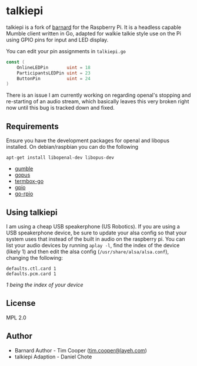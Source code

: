 # talkiepi

talkiepi is a fork of [barnard](https://github.com/layeh/barnard) for the Raspberry Pi.  It is a headless capable Mumble client written in Go, adapted for walkie talkie style use on the Pi using GPIO pins for input and LED display.

You can edit your pin assignments in `talkiepi.go`
```go
const (
	OnlineLEDPin       uint = 18
	ParticipantsLEDPin uint = 23
	ButtonPin          uint = 24
)
```

There is an issue I am currently working on regarding openal's stopping and re-starting of an audio stream, which basically leaves this very broken right now until this bug is tracked down and fixed.


## Requirements
Ensure you have the development packages for openal and libopus installed. On debian/raspbian you can do the following
```
apt-get install libopenal-dev libopus-dev
```

- [gumble](https://github.com/layeh/gumble)
- [gopus](https://github.com/layeh/gopus)
- [termbox-go](https://github.com/nsf/termbox-go)
- [gpio](https://github.com/dchote/gpio)
- [go-rpio](github.com/stianeikeland/go-rpio)

## Using talkiepi
I am using a cheap USB speakerphone (US Robotics). If you are using a USB speakerphone device, be sure to update your alsa config so that your system uses that instead of the built in audio on the raspberry pi. You can list your audio devices by running `aplay -l`, find the index of the device (likely 1) and then edit the alsa config (`/usr/share/alsa/alsa.conf`), changing the following:
```
defaults.ctl.card 1
defaults.pcm.card 1
```
_1 being the index of your device_

## License

MPL 2.0

## Author

- Barnard Author - Tim Cooper (<tim.cooper@layeh.com>)
- talkiepi Adaption - Daniel Chote
